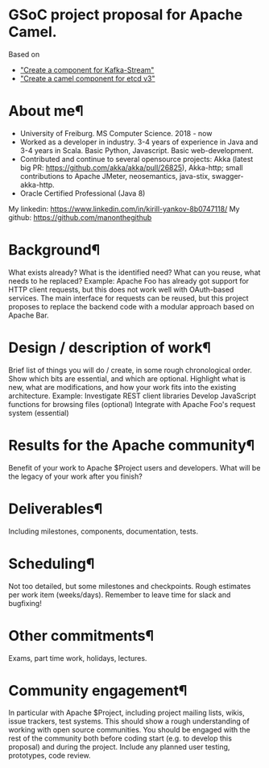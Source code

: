 # GSoC project proposal for Apache Camel.
Based on 
- ["Create a component for Kafka-Stream"](https://issues.apache.org/jira/browse/CAMEL-10652)
- ["Create a camel component for etcd v3"](https://issues.apache.org/jira/browse/CAMEL-10173)

# About me¶
 - University of Freiburg. MS Computer Science. 2018 - now 
 - Worked as a developer in industry. 3-4 years of experience in Java and 3-4 years in Scala. Basic Python, Javascript. Basic web-development. 
 - Contributed and continue to several opensource projects: Akka (latest big PR: https://github.com/akka/akka/pull/26825), Akka-http; small contributions to Apache JMeter, neosemantics, java-stix, swagger-akka-http. 
 - Oracle Certified Professional (Java 8)

My linkedin: https://www.linkedin.com/in/kirill-yankov-8b0747118/
My github: https://github.com/manonthegithub
# Background¶
What exists already? What is the identified need? What can you reuse, what needs to he replaced?
Example: Apache Foo has already got support for HTTP client requests, but this does not work well with OAuth-based services. The main interface for requests can be reused, but this project proposes to replace the backend code with a modular approach based on Apache Bar.
# Design / description of work¶
Brief list of things you will do / create, in some rough chronological order.
Show which bits are essential, and which are optional. Highlight what is new, what are modifications, and how your work fits into the existing architecture.
Example:
Investigate REST client libraries
Develop JavaScript functions for browsing files (optional)
Integrate with Apache Foo's request system (essential)
# Results for the Apache community¶
Benefit of your work to Apache $Project users and developers. What will be the legacy of your work after you finish?
# Deliverables¶
Including milestones, components, documentation, tests.
# Scheduling¶
Not too detailed, but some milestones and checkpoints. Rough estimates per work item (weeks/days). Remember to leave time for slack and bugfixing!
# Other commitments¶
Exams, part time work, holidays, lectures.
# Community engagement¶
In particular with Apache $Project, including project mailing lists, wikis, issue trackers, test systems.
This should show a rough understanding of working with open source communities. You should be engaged with the rest of the community both before coding start (e.g. to develop this proposal) and during the project.
Include any planned user testing, prototypes, code review.
